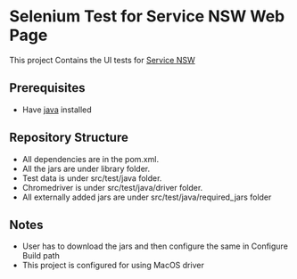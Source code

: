 # Selenium Test for Service NSW Web Page #
This project Contains the UI tests for [Service NSW](https://www.service.nsw.gov.au/#)

## Prerequisites ##

* Have [java](http://www.oracle.com/technetwork/java/javase/downloads/index.html) installed

## Repository Structure ##
* All dependencies are in the pom.xml.
* All the jars are under library folder.
* Test data is under src/test/java folder.
* Chromedriver is under src/test/java/driver folder.
* All externally added jars are under src/test/java/required_jars folder

## Notes ##
* User has to download the jars and then configure the same in Configure Build path
* This project is configured for using MacOS driver
